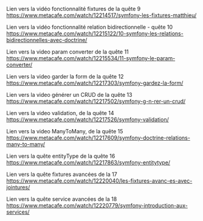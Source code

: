 
Lien vers la vidéo fonctionnalité fixtures de la quête 9
https://www.metacafe.com/watch/12214517/symfony-les-fixtures-matthieu/

Lien vers la vidéo fonctionnalité relation bidirectionnelle - quête 10
https://www.metacafe.com/watch/12215122/10-symfony-les-relations-bidirectionnelles-avec-doctrine/

Lien vers la video param converter de la quête 11
https://www.metacafe.com/watch/12215534/11-symfony-le-param-converter/

Lien vers la video garder la form de la quête 12
https://www.metacafe.com/watch/12217303/symfony-gardez-la-form/

Lien vers la video générer un CRUD de la quête 13
https://www.metacafe.com/watch/12217502/symfony-g-n-rer-un-crud/

Lien vers la video validation, de la quête 14
https://www.metacafe.com/watch/12217526/symfony-validation/

Lien vers la video ManyToMany, de la quête 15
https://www.metacafe.com/watch/12217609/symfony-doctrine-relations-many-to-many/

Lien vers la quête entityType de la quête 16
https://www.metacafe.com/watch/12217863/symfony-entitytype/

Lien vers la quête fixtures avancées de la 17
https://www.metacafe.com/watch/12220040/les-fixtures-avanc-es-avec-jointures/

Lien vers la quête service avancées de la 18
https://www.metacafe.com/watch/12220779/symfony-introduction-aux-services/